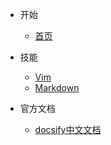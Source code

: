 * 开始

  * [首页](/#index)
  <!-- * [html](html/) -->
  <!-- * [html5](html5/) -->
  <!-- * [CSS](css/) -->

* 技能

  * [Vim](vim-docs/)
  * [Markdown](markdown/)

* 官方文档

  * [docsify中文文档](https://docsify.js.org/#/zh-cn/)
